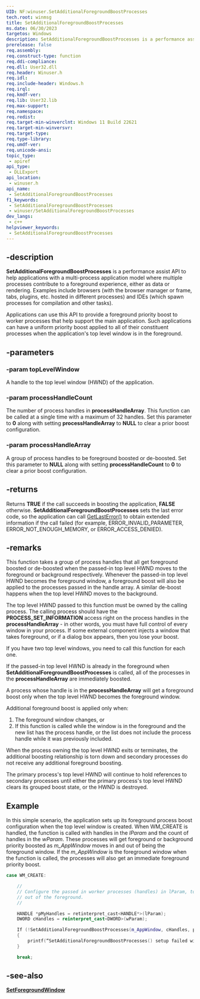```yaml
---
UID: NF:winuser.SetAdditionalForegroundBoostProcesses
tech.root: winmsg
title: SetAdditionalForegroundBoostProcesses
ms.date: 06/30/2023
targetos: Windows
description: SetAdditionalForegroundBoostProcesses is a performance assist API to help applications with a multi-process application model where multiple processes contribute to a foreground experience, either as data or rendering.
prerelease: false
req.assembly: 
req.construct-type: function
req.ddi-compliance: 
req.dll: User32.dll
req.header: Winuser.h
req.idl: 
req.include-header: Windows.h
req.irql: 
req.kmdf-ver: 
req.lib: User32.lib
req.max-support: 
req.namespace: 
req.redist: 
req.target-min-winverclnt: Windows 11 Build 22621
req.target-min-winversvr: 
req.target-type: 
req.type-library: 
req.umdf-ver: 
req.unicode-ansi: 
topic_type:
 - apiref
api_type:
 - DLLExport
api_location:
 - winuser.h
api_name:
 - SetAdditionalForegroundBoostProcesses
f1_keywords:
 - SetAdditionalForegroundBoostProcesses
 - winuser/SetAdditionalForegroundBoostProcesses
dev_langs:
 - c++
helpviewer_keywords:
 - SetAdditionalForegroundBoostProcesses
---
```


## -description

**SetAdditionalForegroundBoostProcesses** is a performance assist API to help applications with a multi-process application model where multiple processes contribute to a foreground experience, either as data or rendering. Examples include browsers (with the browser manager or frame, tabs, plugins, etc. hosted in different processes) and IDEs (which spawn processes for compilation and other tasks). 

Applications can use this API to provide a foreground priority boost to worker processes that help support the main application. Such applications can have a uniform priority boost applied to all of their constituent processes when the application's top level window is in the foreground.

## -parameters

### -param topLevelWindow

A handle to the top level window (HWND) of the application.

### -param processHandleCount

The number of process handles in **processHandleArray**. This function can be called at a single time with a maximum of 32 handles. Set this parameter to **0** along with setting **processHandleArray** to **NULL** to clear a prior boost configuration.

### -param processHandleArray

A group of process handles to be foreground boosted or de-boosted. Set this parameter to **NULL** along with setting **processHandleCount** to **0** to clear a prior boost configuration.

## -returns

Returns **TRUE** if the call succeeds in boosting the application, **FALSE** otherwise. **SetAdditionalForegroundBoostProcesses** sets the last error code, so the application can call [GetLastError()](../errhandlingapi/nf-errhandlingapi-getlasterror.md) to obtain extended information if the call failed (for example, ERROR_INVALID_PARAMETER, ERROR_NOT_ENOUGH_MEMORY, or ERROR_ACCESS_DENIED).

## -remarks

This function takes a group of process handles that all get foreground boosted or de-boosted when the passed-in top level HWND moves to the foreground or background respectively. Whenever the passed-in top level HWND becomes the foreground window, a foreground boost will also be applied to the processes passed in the handle array. A similar de-boost happens when the top level HWND moves to the background.

The top level HWND passed to this function must be owned by the calling process. The calling process should have the **PROCESS_SET_INFORMATION** access right on the process handles in the **processHandleArray** - in other words, you must have full control of every window in your process. If some external component injects a window that takes foreground, or if a dialog box appears, then you lose your boost.

If you have two top level windows, you need to call this function for each one.

If the passed-in top level HWND is already in the foreground when **SetAdditionalForegroundBoostProcesses** is called, all of the processes in the **processHandleArray** are immediately boosted.

A process whose handle is in the **processHandleArray** will get a foreground boost only when the top level HWND becomes the foreground window.

Additional foreground boost is applied only when:

1. The foreground window changes, or 
2. If this function is called while the window is in the foreground and the new list has the process handle, or the list does not include the process handle while it was previously included.

When the process owning the top level HWND exits or terminates, the additional boosting relationship is torn down and secondary processes do not receive any additional foreground boosting.

The primary process's top level HWND will continue to hold references to secondary processes until either the primary process's top level HWND clears its grouped boost state, or the HWND is destroyed.

## Example

In this simple scenario, the application sets up its foreground process boost configuration when the top level window is created. When WM_CREATE is handled, the function is called with handles in the *lParam* and the count of handles in the *wParam*. These processes will get foreground or background priority boosted as *m_AppWindow* moves in and out of being the foreground window. If the *m_AppWindow* is the foreground window when the function is called, the processes will also get an immediate foreground priority boost.

```C++
case WM_CREATE:   

    // 
    // Configure the passed in worker processes (handles) in lParam, to get foreground priority boost when m_AppWindow moves in and 
    // out of the foreground. 
    //  

    HANDLE *pMyHandles = retinterpret_cast<HANDLE*>(lParam); 
    DWORD cHandles = reinterpret_cast<DWORD>(wParam);  

    If (!SetAdditionalForegroundBoostProcesses(m_AppWindow, cHandles, pMyHandles)) 
    { 
        printf(“SetAdditionalForegroundBoostProcesses() setup failed with error code : %d\n”, GetLastError()); 
    } 

    break;
```

## -see-also

[**SetForegroundWindow**](nf-winuser-setforegroundwindow.md)